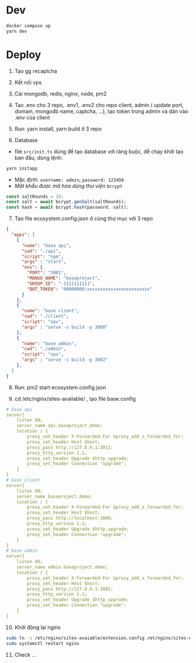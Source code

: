 # Dev
```bash
docker compose up
yarn dev
```


# Deploy
1. Tạo gg recaptcha

2. Kết nối vps

3. Cài mongodb, redis, nginx, node, pm2

4. Tạo .env cho 3 repo, .env1, .env2 cho repo client, admin ( update port, domain, mongodb name, captcha, ...), tạo token trong admin và dán vào .env của client

6. Run: yarn install, yarn build ở 3 repo

5. Database
  <!-- - Đăng nhập vào db bằng mongosh, với:
    + `-u` là `MONGO_USERNAME` lấy trong file `.env` hoặc `MONGO_INITDB_ROOT_USERNAME` trong `docker-compose.yml`
    + `-p` là `MONGO_PASSWORD` lấy trong file `.env` hoặc `MONGO_INITDB_ROOT_PASSWORD` trong `docker-compose.yml`

```bash
mongosh
```
  - Tạo tài khoản admin, mật khẩu là 123456
```bash
use baseProject
db.users.insert({ username: 'it', password: '$2b$10$YUw9wzDnkgSeh0EGPKa7mObtlSO48r8Mm1F1OVx9E9OrxgT3syRCC' })
``` -->


  - file `src/init.ts` dùng để tạo database với ràng buộc, để chạy khởi tạo ban đầu, dùng lệnh:
```bash
yarn initapp
```
  - Mặc định: `username: admin`, `password: 123456`
  - *Mật khẩu được mã hóa dùng thư viện `bcrypt`*
```typescript
const saltRounds = 10;
const salt = await bcrypt.genSalt(saltRounds);
const hash = await bcrypt.hash(password, salt);
```


7. Tạo file ecosystem.config.json ở cùng thư mục với 3 repo
```json
{
  "apps": [
    {
      "name": "base api",
      "cwd": "./api",
      "script": "npm",
      "args" : "start",
      "env": {
        "PORT": "3001",
        "MONGO_NAME": "baseproject",
        "GROUP_ID": "-1111111111",
        "BOT_TOKEN": "00000000:xxxxxxxxxxxxxxxxxxxxxxxx"
      }
    },
    {
      "name": "base client",
      "cwd": "./client",
      "script": "npx",
      "args" : "serve -s build -p 3000"
    },
    {
      "name": "base admin",
      "cwd": "./admin",
      "script": "npx",
      "args" : "serve -s build -p 3002"
    },
  ]
}
```

8. Run: pm2 start ecosystem.config.json

9. cd /etc/nginx/sites-available/ , tạo file base.config
```yaml
# base api
server{
    listen 80;
    server_name api.baseproject.demo;
    location / {
        proxy_set_header X-Forwarded-For $proxy_add_x_forwarded_for;
        proxy_set_header Host $host;
        proxy_pass http://127.0.0.1:3012;
        proxy_http_version 1.1;
        proxy_set_header Upgrade $http_upgrade;
        proxy_set_header Connection "upgrade";
    }
}
# base client
server{
    listen 80;
    server_name baseproject.demo;
    location / {
        proxy_set_header X-Forwarded-For $proxy_add_x_forwarded_for;
        proxy_set_header Host $host;
        proxy_pass http://localhost:3000;
        proxy_http_version 1.1;
        proxy_set_header Upgrade $http_upgrade;
        proxy_set_header Connection "upgrade";
    }
}
# base admin
server{
    listen 80;
    server_name admin.baseproject.demo;
    location / {
        proxy_set_header X-Forwarded-For $proxy_add_x_forwarded_for;
        proxy_set_header Host $host;
        proxy_pass http://127.0.0.1:3002;
        proxy_http_version 1.1;
        proxy_set_header Upgrade $http_upgrade;
        proxy_set_header Connection "upgrade";
    }
}
```

10. Khởi động lại nginx
```bash
sudo ln -s /etc/nginx/sites-avaiable/extension.config /et/nginx/sites-enabled/
sudo systemctl restart nginx
```
11. Check ...
